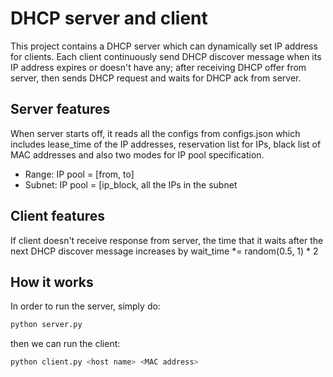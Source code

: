 # DHCP server and client
This project contains a DHCP server which can dynamically set IP address for clients.
Each client continuously send DHCP discover message when its IP address expires or doesn't have any; after receiving DHCP offer from server,  then sends DHCP request and waits for DHCP ack from server.

## Server features
When server starts off, it reads all the configs from configs.json which includes lease_time of the IP addresses, reservation list for IPs, black list of MAC addresses and also two modes for IP pool specification.
- Range:
IP pool = [from, to]
- Subnet:
IP pool = [ip_block, all the IPs in the subnet

## Client features
If client doesn't receive response from server, the time that it waits after the next DHCP discover message increases by wait_time \*= random(0.5, 1) \* 2

## How it works
In order to run the server, simply do:
```sh
python server.py
```
then we can run the client:
```sh
python client.py <host name> <MAC address>
```

